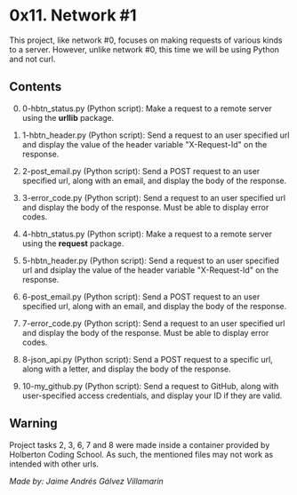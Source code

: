 # 0x11. Network #1

This project, like network #0, focuses on making requests of various kinds to a server. However, unlike network #0, this time we will be using Python and not curl.

## Contents

0. 0-hbtn_status.py (Python script): Make a request to a remote server using the **urllib** package.

1. 1-hbtn_header.py (Python script): Send a request to an user specified url and display the value of the header variable "X-Request-Id" on the response.

2. 2-post_email.py (Python script): Send a POST request to an user specified url, along with an email, and display the body of the response.

3. 3-error_code.py (Python script): Send a request to an user specified url and display the body of the response. Must be able to display error codes.

4. 4-hbtn_status.py (Python script): Make a request to a remote server using the **request** package.

5. 5-hbtn_header.py (Python script): Send a request to an user specified url and dsiplay the value of the header variable "X-Request-Id" on the response.

6. 6-post_email.py (Python script): Send a POST request to an user specified url, along with an email, and display the body of the response.

7. 7-error_code.py (Python script): Send a request to an user specified url and display the body of the response. Must be able to display error codes.

8. 8-json_api.py (Python script): Send a POST request to a specific url, along with a letter, and display the body of the response.

9. 10-my_github.py (Python script): Send a request to GitHub, along with user-specified access credentials, and display your ID if they are valid.

## Warning

Project tasks 2, 3, 6, 7 and 8 were made inside a container provided by Holberton Coding School. As such, the mentioned files may not work as intended with other urls.

*Made by: Jaime Andrés Gálvez Villamarin*

